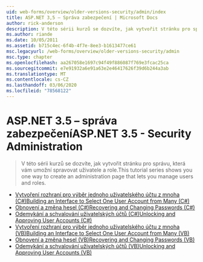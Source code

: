 ```yaml
---
uid: web-forms/overview/older-versions-security/admin/index
title: ASP.NET 3,5 – Správa zabezpečení | Microsoft Docs
author: rick-anderson
description: V této sérii kurzů se dozvíte, jak vytvořit stránku pro správu, která vám umožní spravovat uživatele a role.
ms.author: riande
ms.date: 10/05/2011
ms.assetid: b715c4ec-6f4b-4f7e-8ee3-b1613477ce61
msc.legacyurl: /web-forms/overview/older-versions-security/admin
msc.type: chapter
ms.openlocfilehash: aa267058e1697c94f49f886087f769e3fcac25ca
ms.sourcegitcommit: e7e91932a6e91a63e2e46417626f39d6b244a3ab
ms.translationtype: MT
ms.contentlocale: cs-CZ
ms.lasthandoff: 03/06/2020
ms.locfileid: "78568122"
---
```

# <a name="aspnet-35---security-administration"></a><span data-ttu-id="36ccd-103">ASP.NET 3.5 – správa zabezpečení</span><span class="sxs-lookup"><span data-stu-id="36ccd-103">ASP.NET 3.5 - Security Administration</span></span>

> <span data-ttu-id="36ccd-104">V této sérii kurzů se dozvíte, jak vytvořit stránku pro správu, která vám umožní spravovat uživatele a role.</span><span class="sxs-lookup"><span data-stu-id="36ccd-104">This tutorial series shows you one way to create an administration page that lets you manage users and roles.</span></span>

- [<span data-ttu-id="36ccd-105">Vytvoření rozhraní pro výběr jednoho uživatelského účtu z mnoha (C#)</span><span class="sxs-lookup"><span data-stu-id="36ccd-105">Building an Interface to Select One User Account from Many (C#)</span></span>](building-an-interface-to-select-one-user-account-from-many-cs.md)
- [<span data-ttu-id="36ccd-106">Obnovení a změna hesel (C#)</span><span class="sxs-lookup"><span data-stu-id="36ccd-106">Recovering and Changing Passwords (C#)</span></span>](recovering-and-changing-passwords-cs.md)
- [<span data-ttu-id="36ccd-107">Odemykání a schvalování uživatelských účtů (C#)</span><span class="sxs-lookup"><span data-stu-id="36ccd-107">Unlocking and Approving User Accounts (C#)</span></span>](unlocking-and-approving-user-accounts-cs.md)
- [<span data-ttu-id="36ccd-108">Vytvoření rozhraní pro výběr jednoho uživatelského účtu z mnoha (VB)</span><span class="sxs-lookup"><span data-stu-id="36ccd-108">Building an Interface to Select One User Account from Many (VB)</span></span>](building-an-interface-to-select-one-user-account-from-many-vb.md)
- [<span data-ttu-id="36ccd-109">Obnovení a změna hesel (VB)</span><span class="sxs-lookup"><span data-stu-id="36ccd-109">Recovering and Changing Passwords (VB)</span></span>](recovering-and-changing-passwords-vb.md)
- [<span data-ttu-id="36ccd-110">Odemykání a schvalování uživatelských účtů (VB)</span><span class="sxs-lookup"><span data-stu-id="36ccd-110">Unlocking and Approving User Accounts (VB)</span></span>](unlocking-and-approving-user-accounts-vb.md)
